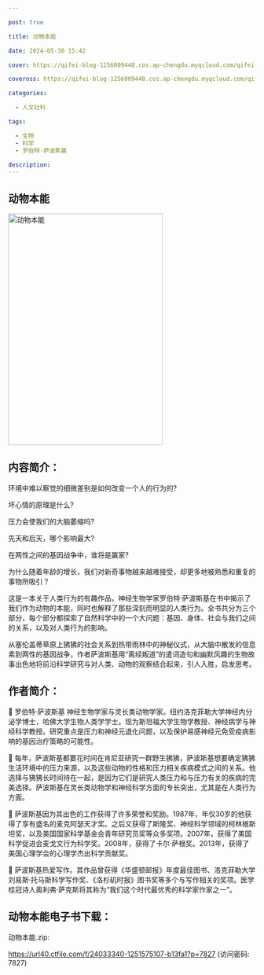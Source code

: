 ```yaml
---

post: true

title: 动物本能

date: 2024-05-30 15:42

cover: https://qifei-blog-1256009448.cos.ap-chengdu.myqcloud.com/qifei-blog/s34409858.jpg

coveross: https://qifei-blog-1256009448.cos.ap-chengdu.myqcloud.com/qifei-blog/s34409858.jpg

categories:

  - 人文社科

tags:

  - 生物
  - 科学
  - 罗伯特·萨波斯基

description:
---
```


## 动物本能

<img alt="动物本能" class="aligncenter loading" data-was-processed="true" decoding="async" fetchpriority="high" height="471" src="https://qifei-blog-1256009448.cos.ap-chengdu.myqcloud.com/qifei-blog/s34409858.jpg" style="cursor: zoom-in;" width="314"/>

## 内容简介：

环境中难以察觉的细微差别是如何改变一个人的行为的?

坏心情的原理是什么?

压力会使我们的大脑萎缩吗?

先天和后天，哪个影响最大?

在两性之间的基因战争中，谁将是赢家?

为什么随着年龄的增长，我们对新奇事物越来越难接受，却更多地被熟悉和重复的事物所吸引？

这是一本关于人类行为的有趣作品，神经生物学家罗伯特·萨波斯基在书中揭示了我们作为动物的本能，同时也解释了那些深刻而明显的人类行为。全书共分为三个部分，每个部分都探索了自然科学中的一个大问题：基因、身体、社会与我们之间的关系，以及对人类行为的影响。

从塞伦盖蒂草原上狒狒的社会关系到热带雨林中的神秘仪式，从大脑中散发的信息素到两性的基因战争，作者萨波斯基用“离经叛道”的遣词造句和幽默风趣的生物故事出色地将前沿科学研究与对人类、动物的观察结合起来，引人入胜，启发思考。

## 作者简介：

 罗伯特·萨波斯基 神经生物学家与灵长类动物学家。纽约洛克菲勒大学神经内分泌学博士，哈佛大学生物人类学学士。现为斯坦福大学生物学教授、神经病学与神经科学教授。研究重点是压力和神经元退化问题，以及保护易感神经元免受疫病影响的基因治疗策略的可能性。

 每年，萨波斯基都要花时间在肯尼亚研究一群野生狒狒，萨波斯基想要确定狒狒生活环境中的压力来源，以及这些动物的性格和压力相关疾病模式之间的关系。他选择与狒狒长时间待在一起，是因为它们是研究人类压力和与压力有关的疾病的完美选择。萨波斯基在灵长类动物学和神经科学方面的专长突出，尤其是在人类行为方面。

 萨波斯基因为其出色的工作获得了许多荣誉和奖励。1987年，年仅30岁的他获得了享有盛名的麦克阿瑟天才奖。之后又获得了斯隆奖、神经科学领域的柯林根斯坦奖，以及美国国家科学基金会青年研究员奖等众多奖项。2007年，获得了美国科学促进会麦戈文行为科学奖。2008年，获得了卡尔·萨根奖。2013年，获得了美国心理学会的心理学杰出科学贡献奖。

 萨波斯基热爱写作。其作品曾获得《华盛顿邮报》年度最佳图书、洛克菲勒大学刘易斯·托马斯科学写作奖、《洛杉矶时报》图书奖等多个与写作相关的奖项。医学桂冠诗人奥利弗·萨克斯将其称为“我们这个时代最优秀的科学家作家之一”。

## 动物本能电子书下载：

动物本能.zip: 

https://url40.ctfile.com/f/24033340-1251575107-b13fa1?p=7827 (访问密码: 7827)
